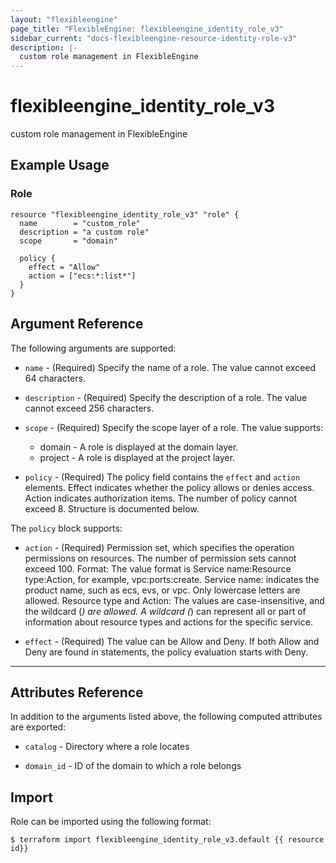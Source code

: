 ```yaml
---
layout: "flexibleengine"
page_title: "FlexibleEngine: flexibleengine_identity_role_v3"
sidebar_current: "docs-flexibleengine-resource-identity-role-v3"
description: |-
  custom role management in FlexibleEngine
---
```


# flexibleengine\_identity\_role\_v3

custom role management in FlexibleEngine

## Example Usage

### Role

```hcl
resource "flexibleengine_identity_role_v3" "role" {
  name        = "custom_role"
  description = "a custom role"
  scope       = "domain"

  policy {
    effect = "Allow"
    action = ["ecs:*:list*"]
  }
}
```

## Argument Reference

The following arguments are supported:

* `name` -
  (Required)
  Specify the name of a role. The value cannot exceed 64 characters.

* `description` -
  (Required)
  Specify the description of a role. The value cannot exceed 256 characters.

* `scope` -
  (Required)
  Specify the scope layer of a role. The value supports:
  - domain - A role is displayed at the domain layer.
  - project - A role is displayed at the project layer.

* `policy` -
  (Required)
  The policy field contains the `effect` and `action` elements.
  Effect indicates whether the policy allows or denies access.
  Action indicates authorization items. The number of policy
  cannot exceed 8. Structure is documented below.

The `policy` block supports:

* `action` -
  (Required)
  Permission set, which specifies the operation permissions on
  resources. The number of permission sets cannot exceed 100.
  Format:  The value format is Service name:Resource type:Action,
  for example, vpc:ports:create.  Service name: indicates the
  product name, such as ecs, evs, or vpc. Only lowercase letters
  are allowed.  Resource type and Action: The values are
  case-insensitive, and the wildcard (*) are allowed. A wildcard
  (*) can represent all or part of information about resource
  types and actions for the specific service.

* `effect` -
  (Required)
  The value can be Allow and Deny. If both Allow and Deny are
  found in statements, the policy evaluation starts with Deny.

- - -

## Attributes Reference

In addition to the arguments listed above, the following computed attributes are exported:

* `catalog` -
  Directory where a role locates

* `domain_id` -
  ID of the domain to which a role belongs

## Import

Role can be imported using the following format:

```
$ terraform import flexibleengine_identity_role_v3.default {{ resource id}}
```
